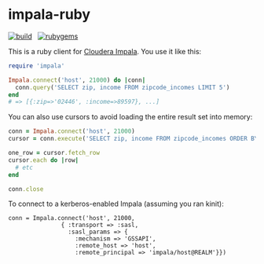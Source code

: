 # impala-ruby

[![build](https://travis-ci.org/colinmarc/impala-ruby.svg?branch=master)](https://travis-ci.org/colinmarc/impala-ruby) &nbsp; [![rubygems](https://badge.fury.io/rb/impala.svg)](http://rubygems.org/gems/impala)

This is a ruby client for [Cloudera Impala][1]. You use it like this:

```ruby
require 'impala'

Impala.connect('host', 21000) do |conn|
  conn.query('SELECT zip, income FROM zipcode_incomes LIMIT 5')
end
# => [{:zip=>'02446', :income=>89597}, ...]
```

You can also use cursors to avoid loading the entire result set into memory:

```ruby
conn = Impala.connect('host', 21000)
cursor = conn.execute('SELECT zip, income FROM zipcode_incomes ORDER BY income DESC')

one_row = cursor.fetch_row
cursor.each do |row|
  # etc
end

conn.close
```

To connect to a kerberos-enabled Impala (assuming you ran kinit):
```
conn = Impala.connect('host', 21000,
               { :transport => :sasl,
                 :sasl_params => {
                   :mechanism => 'GSSAPI',
                   :remote_host => 'host',
                   :remote_principal => 'impala/host@REALM'}})
```

[1]: https://ccp.cloudera.com/display/IMPALA10BETADOC/Introducing+Cloudera+Impala
